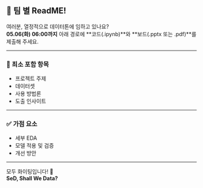 ## 📝 팀 별 ReadME!

여러분, 열정적으로 데이터톤에 임하고 있나요?  
**05.06(화) 06:00까지** 아래 경로에 **코드(.ipynb)**와 **보드(.pptx 또는 .pdf)**를 제출해 주세요.

---

### 📌 최소 포함 항목
- 프로젝트 주제
- 데이터셋
- 사용 방법론
- 도출 인사이트

---

### ✅ 가점 요소
- 세부 EDA
- 모델 적용 및 검증
- 개선 방안

---

모두 화이팅입니다! 💪  
**SeD, Shall We Data?**
